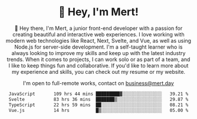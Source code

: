 <div align="center">
  <h1 align="center">👋 Hey, I'm Mert! </h1>
<p>
 🎉 Hey there, I'm Mert, a junior front-end developer with a passion for creating beautiful and interactive web experiences. I love working with modern web technologies like React, Next, Svelte, and Vue, as well as using Node.js for server-side development. I'm a self-taught learner who is always looking to improve my skills and keep up with the latest industry trends. When it comes to projects, I can work solo or as part of a team, and I like to keep things fun and collaborative. If you'd like to learn more about my experience and skills, you can check out my resume or my website.
</p>

  I'm open to full-remote works, contact on [business@mert.day](mailto:business@mert.day) 
  
<!--START_SECTION:waka-->

```txt
JavaScript       109 hrs 44 mins █████████▓░░░░░░░░░░░░░░░   39.21 %
Svelte           83 hrs 36 mins  ███████▒░░░░░░░░░░░░░░░░░   29.87 %
TypeScript       22 hrs 59 mins  ██░░░░░░░░░░░░░░░░░░░░░░░   08.21 %
Vue.js           14 hrs          █▒░░░░░░░░░░░░░░░░░░░░░░░   05.00 %
```

<!--END_SECTION:waka-->
